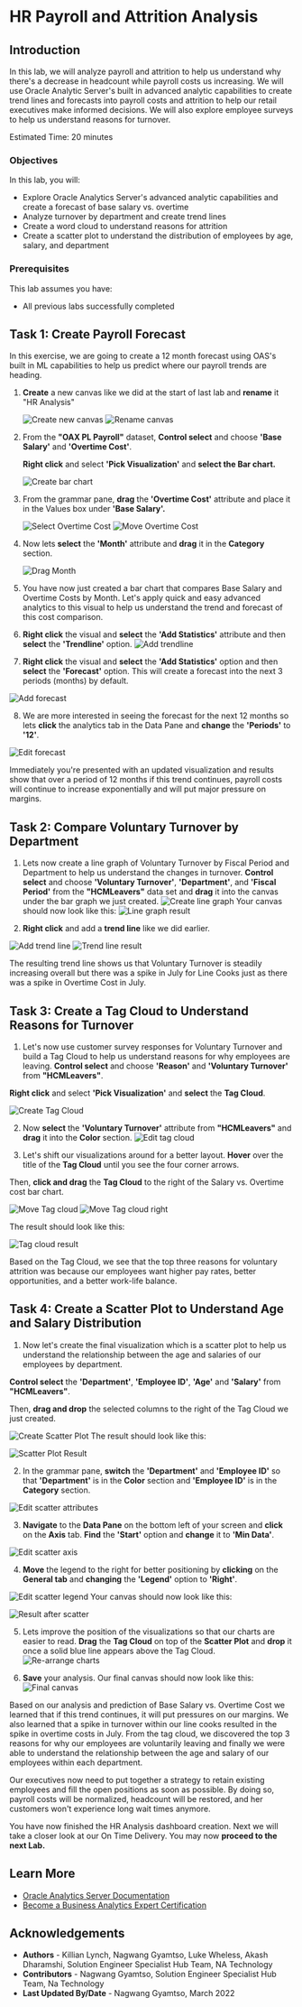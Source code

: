 # HR Payroll and Attrition Analysis

## Introduction

In this lab, we will analyze payroll and attrition to help us understand why there's a decrease in headcount while payroll costs us increasing. We will use Oracle Analytic Server's built in advanced analytic capabilities to create trend lines and forecasts into payroll costs and attrition to help our retail executives make informed decisions. We will also explore employee surveys to help us understand reasons for turnover.


Estimated Time: 20 minutes

### Objectives

In this lab, you will:
* Explore Oracle Analytics Server's advanced analytic capabilities and create a forecast of base salary vs. overtime
* Analyze turnover by department and create trend lines
* Create a word cloud to understand reasons for attrition
* Create a scatter plot to understand the distribution of employees by age, salary, and department


### Prerequisites

This lab assumes you have:
* All previous labs successfully completed

## **Task 1:** Create Payroll Forecast

<!-- Images -->
In this exercise, we are going to create a 12 month forecast using OAS's built in ML capabilities to help us predict where our payroll trends are heading.

1. **Create** a new canvas like we did at the start of last lab and **rename** it "HR Analysis"

    ![Create new canvas](images/red-box.png "Create new canvas")
    ![Rename canvas](images/rename-canvas.png "Rename canvas")

2. From the **"OAX PL Payroll"** dataset, **Control select** and choose **'Base Salary'** and **'Overtime Cost'**.

   **Right click** and select **'Pick Visualization'** and **select the Bar chart.**

    ![Create bar chart](images/create-bar-chart.png "Create bar chart")

3. From the grammar pane, **drag** the **'Overtime Cost'** attribute and place it in the Values box under **'Base Salary'.**

    ![Select Overtime Cost](images/select-overtime-cost.png "Select Overtime Cost")
    ![Move Overtime Cost](images/move-overtime-cost.png "Move Overtime Cost")

4. Now lets **select**  the **'Month'** attribute and **drag** it in the **Category** section.

    ![Drag Month](images/add-month.png "Add month")

5. You have now just created a bar chart that compares Base Salary and Overtime Costs by Month. Let's apply quick and easy advanced analytics to this visual to help us understand the trend and forecast of this cost comparison.

6. **Right click** the visual and **select** the **'Add Statistics'** attribute and then **select** the **'Trendline'** option.
  ![Add trendline](images/add-trendline.png "Add Trendline")

7.  **Right click** the visual and **select** the **'Add Statistics'** option and then **select** the **'Forecast'** option. This will create a forecast into the next 3 periods (months) by default.

  ![Add forecast](images/add-forecast.png "Add Forecast")

8. We are more interested in seeing the forecast for the next 12 months so lets **click** the analytics tab in the Data Pane and **change** the **'Periods'** to **'12'**.

  ![Edit forecast](images/edit-forecast.png "Edit Forecast")

  Immediately you're presented with an updated visualization and results show that over a period of 12 months if this trend continues, payroll costs will continue to increase exponentially and will put major pressure on margins.

## **Task 2:** Compare Voluntary Turnover by Department

1. Lets now create a line graph of Voluntary Turnover by Fiscal Period and Department to help us understand the changes in turnover. **Control select** and choose **'Voluntary Turnover'**, **'Department'**, and **'Fiscal Period'** from the **"HCMLeavers"** data set and **drag** it into the canvas under the bar graph we just created.
    ![Create line graph](images/create-line-graph.png "Create line graph")
    Your canvas should now look like this:
    ![Line graph result](images/line-graph-result.png "Line graph result")

2. **Right click** and add a **trend line** like we did earlier.

  ![Add trend line](images/add-trend-line-graph.png "Add trend line")
  ![Trend line result](images/trend-line-result.png "Trend line result")

  The resulting trend line shows us that Voluntary Turnover is steadily increasing overall but there was a spike in July for Line Cooks just as there was a spike in Overtime Cost in July.

## **Task 3:** Create a Tag Cloud to Understand Reasons for Turnover

1. Let's now use customer survey responses for Voluntary Turnover and build a Tag Cloud to help us understand reasons for why employees are leaving. **Control select** and choose **'Reason'** and **'Voluntary Turnover'** from **"HCMLeavers"**.

  **Right click** and select **'Pick Visualization'** and **select** the **Tag Cloud**.

  ![Create Tag Cloud](images/create-tag-cloud.png "Create tag cloud")


2. Now **select** the **'Voluntary Turnover'** attribute from **"HCMLeavers"** and **drag** it into the **Color** section.
  ![Edit tag cloud](images/tagcloud-color.png "Edit tag cloud")


3. Let's shift our visualizations around for a better layout. **Hover** over the title of the **Tag Cloud** until you see the four corner arrows.

  Then, **click and drag** the **Tag Cloud** to the right of the Salary vs. Overtime cost bar chart.

  ![Move Tag cloud](images/move-tagcloud.png "Move Tag Cloud")
  ![Move Tag cloud right](images/move-tagcloud-right.png "Move Tag Cloud right")

  The result should look like this:

  ![Tag cloud result](images/tagcloud-move-result.png "Tag cloud result")

  Based on the Tag Cloud, we see that the top three reasons for voluntary attrition was because our employees want higher pay rates, better opportunities, and a better work-life balance.

## **Task 4:** Create a Scatter Plot to Understand Age and Salary Distribution

1. Now let's create the final visualization which is a scatter plot to help us understand the relationship between the age and salaries of our employees by department.

  **Control select** the **'Department'**, **'Employee ID'**, **'Age'** and **'Salary'** from **"HCMLeavers"**.

  Then, **drag and drop** the selected columns to the right of the Tag Cloud we just created.

  ![Create Scatter Plot](images/drag-scatter-canvas.png "Create scatter plot")
  The result should look like this:

  ![Scatter Plot Result](images/scatter-result.png "Scatter plot result")

2. In the grammar pane, **switch** the **'Department'** and **'Employee ID'** so that **'Department'** is in the **Color** section and **'Employee ID'** is in the **Category** section.

  ![Edit scatter attributes](images/edit-scatter-attributes.png "Edit attributes")

3. **Navigate** to the **Data Pane** on the bottom left of your screen and **click** on the **Axis** tab. **Find** the **'Start'** option and **change** it to **'Min Data'**.

  ![Edit scatter axis](images/edit-scatter-axis.png "Edit scatter axis")

4. **Move** the legend to the right for better positioning by **clicking** on the **General tab** and **changing** the **'Legend'** option to **'Right'**.

  ![Edit scatter legend](images/edit-scatter-legend.png "Edit scatter legend")
  Your canvas should now look like this:

  ![Result after scatter](images/result-after-scatter.png "Result after scatter")

5. Lets improve the position of the visualizations so that our charts are easier to read. **Drag** the **Tag Cloud** on top of the **Scatter Plot** and **drop** it once a solid blue line appears above the Tag Cloud.
  ![Re-arrange charts](images/move-tagcloud-above-scatter.png "Re-arrange charts")

6. **Save** your analysis. Our final canvas should now look like this:
  ![Final canvas](images/final-dashboard.png "Final canvas")

  Based on our analysis and prediction of Base Salary vs. Overtime Cost we learned that if this trend continues, it will put pressures on our margins. We also learned that a spike in turnover within our line cooks resulted in the spike in overtime costs in July. From the tag cloud, we discovered the top 3 reasons for why our employees are voluntarily leaving and finally we were able to understand the relationship between the age and salary of our employees within each department.

  Our executives now need to put together a strategy to retain existing employees and fill the open positions as soon as possible. By doing so, payroll costs will be normalized, headcount will be restored, and her customers won't experience long wait times anymore.

You have now finished the HR Analysis dashboard creation. Next we will take a closer look at our On Time Delivery. You may now **proceed to the next Lab.**
  


## Learn More

* [Oracle Analytics Server Documentation](https://docs.oracle.com/en/middleware/bi/analytics-server/index.html)
* [Become a Business Analytics Expert Certification](https://mylearn.oracle.com/learning-path/become-a-business-analytics-expert/35644/91371)


## Acknowledgements
* **Authors** - Killian Lynch, Nagwang Gyamtso, Luke Wheless, Akash Dharamshi, Solution Engineer Specialist Hub Team, NA Technology
* **Contributors** -  Nagwang Gyamtso, Solution Engineer Specialist Hub Team, Na Technology
* **Last Updated By/Date** - Nagwang Gyamtso, March 2022
